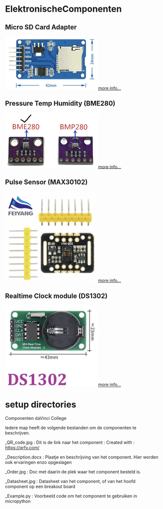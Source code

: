 # ElektronischeComponenten

## Micro SD Card Adapter
<img src="Micro SD Card Adapter/Micro SD Card Adapter_Photo.png" alt="Photo of the component" width="300">
<a href="Micro SD Card Adapter/README.md"> more info...</a>


## Pressure Temp Humidity (BME280)
<img src="Pressure Temp Humidity (BME280)/BME280_Photo.jpg" alt="Photo of the component" width="300">
<a href="Pressure Temp Humidity (BME280)/README.md"> more info...</a>

## Pulse Sensor (MAX30102)

<img src="Pulse Sensor (MAX30102)/MAX30102_Photo.png" alt="Photo of the component" width="300">
<a href="Pulse Sensor (MAX30102)/README.md"> more info...</a>

## Realtime Clock module (DS1302)
<img src="Realtime Clock module (DS1302)/DS1302_Photo.jpg" alt="Photo of the component" width="300">
<a href="Realtime Clock module (DS1302)/README.md"> more info...</a>


# setup directories
Componenten daVinci College

Iedere map heeft de volgende bestanden om de componenten te beschrijven.

<Component nummer>_QR_code.jpg      : Dit is de link naar het component : Created with : https://qrfy.com/ 

<Component nummer>_Description.docx : Plaatje en beschrijving van het component. Hier worden ook ervaringen enzo opgeslagen

<Component nummer>_Order.jpg        : Doc met daarin de plek waar het component besteld is.

<Component nummer>_Datasheet.jpg    : Datasheet van het component, of van het hoofd component op een breakout board

<Component nummer>_Example.py       : Voorbeeld code om het component te gebruiken in micropython


